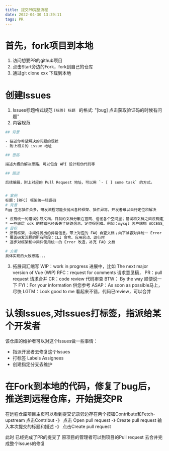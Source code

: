 ```yaml
---
title: 提交PR完整流程
date: 2022-04-30 13:39:11
tags: PR
---
```


# 首先，fork项目到本地
1. 访问想要PR的github项目
2. 点击Start旁边的Fork，fork到自己的仓库
3. 通过git clone xxx 下载到本地
   
# 创建Issues
1. Issues标题格式规范
`[标签] 标题 ` 的格式: "[bug] 点击获取验证码的时候有问题"
2. 内容规范
``` bash 
## 背景

- 描述你希望解决的问题的现状
- 附上相关的 issue 地址

## 思路

描述大概的解决思路，可以包含 API 设计和伪代码等

## 跟进

后续编辑，附上对应的 Pull Request 地址，可以用 `- [ ] some task` 的方式。


# 案例
标题：[RFC] 框架统一错误码
# 背景
Egg 生态插件众多，研发流程可能会抛出各种框架、插件异常，开发者难以自行定位和解决

* 没有统一的错误引导文档，目前的文档分散在官网、语雀各个空间里；错误和文档之间没有建立联系
* 一些底层 sdk 的抛错已经丢失了链路信息，定位很困难。例如：mysql 客户端抛 ACCESS_DENIED_ERROR，已经在最后环节，但是问题可能是在上层 SDK 的使用上
# 目标
* 所有框架、中间件抛出的异常信息，带上对应的 FAQ 自查文档；向下兼容对非统一 Error 的错误展示
* 覆盖研发流程的所有阶段：CLI 命令、应用启动、运行时
* 逐步对框架和中间件使用统一的 Error 改造，补充 FAQ 文档

# 方案
具体实现的大致思路...

``` 

3. 拓展词汇缩写
WIP：work in progress 进展中，比如 The next major version of Vue (WIP)
RFC：request for comments 请求意见稿，
PR：pull request 请求合并
CR：code review 代码审查
BTW： By the way 顺便说一下
FYI：For your information 供您参考
ASAP：As soon as possible马上，尽快
LGTM：Look good to me 看起来不错，代码已review，可以合并

# 认领Issues,对Issues打标签，指派给某个开发者
该仓库的维护者可以对这个Issues做一些事情：
* 指派开发者去修复这个Issues
* 打标签 Labels Assignees 
* 创建指定分支去维护

# 在Fork到本地的代码，修复了bug后，推送到远程仓库，开始提交PR
在远程仓库项目主页可以看到提交记录旁边存在两个按钮Contribute和Fetch-upstream
点击Contribut -》 点击 Open pull request -》 Create pull request
输入本次提交的标题和描述 -》 点击Create pull request

此时 已经完成了PR的提交了
原项目的管理者可以到项目的Pull request 去合并完成整个Issues的修复
  

